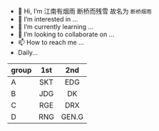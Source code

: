- 👋 Hi, I’m 江南有烟雨 断桥而残雪 故名为 `断桥烟雨`
- 👀 I’m interested in ...
- 🌱 I’m currently learning ...
- 💞️ I’m looking to collaborate on ...
- 📫 How to reach me ...
- Daily...

| group | 1st | 2nd |
| :--- | :---: | :---: |
| A | SKT | EDG |
| B | JDG | DK |
| C | RGE | DRX |
| D | RNG | GEN.G |

<!---
duanqiaoyanyu/duanqiaoyanyu is a ✨ special ✨ repository because its `README.md` (this file) appears on your GitHub profile.
You can click the Preview link to take a look at your changes.
--->
